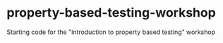 # property-based-testing-workshop
Starting code for the "introduction to property based testing" workshop
